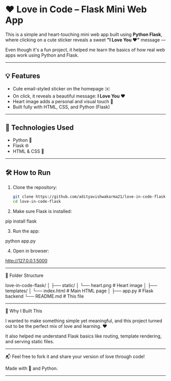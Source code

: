 # ❤️ Love in Code – Flask Mini Web App

This is a simple and heart-touching mini web app built using **Python Flask**, where clicking on a cute sticker reveals a sweet **"I Love You ❤️"** message —

Even though it's a fun project, it helped me learn the basics of how real web apps work using Python and Flask.

---

## 💡 Features

- Cute email-styled sticker on the homepage ✉️
- On click, it reveals a beautiful message: **I Love You ❤️**
- Heart image adds a personal and visual touch 💖
- Built fully with HTML, CSS, and Python (Flask)

---

## 🚀 Technologies Used

- Python 🐍
- Flask 🌐
- HTML & CSS 🎨

---

## 🛠️ How to Run

1. Clone the repository:
   ```bash
   git clone https://github.com/adityavishwakarma21/love-in-code-flask.git
   cd love-in-code-flask

2. Make sure Flask is installed:

pip install flask


3. Run the app:

python app.py


4. Open in browser:

http://127.0.0.1:5000




---

📁 Folder Structure

love-in-code-flask/
│
├── static/
│   └── heart.png         # Heart image
│
├── templates/
│   └── index.html        # Main HTML page
│
├── app.py                # Flask backend
└── README.md             # This file


---

🌟 Why I Built This

I wanted to make something simple yet meaningful, and this project turned out to be the perfect mix of love and learning. ❤️

It also helped me understand Flask basics like routing, template rendering, and serving static files.



---

📬 Feel free to fork it and share your version of love through code!

Made with 💖 and Python.

---
